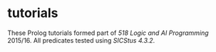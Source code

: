 # tutorials

These Prolog tutorials formed part of _518 Logic and AI Programming_ 2015/16. All predicates tested using _SICStus 4.3.2_.
